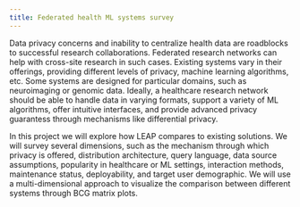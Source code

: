 ```yaml
---
title: Federated health ML systems survey
---
```

 
Data privacy concerns and inability to centralize health data are roadblocks to successful research collaborations. Federated research networks can help with cross-site research in such cases. Existing systems vary in their offerings, providing different levels of privacy, machine learning algorithms, etc. Some systems are designed for particular domains, such as neuroimaging or genomic data. Ideally, a  healthcare research network should be able to handle data in varying formats, support a variety of ML algorithms, offer intuitive interfaces, and provide advanced privacy guarantess through mechanisms like differential privacy.

In this project we will explore how LEAP compares to existing solutions. We will survey several dimensions, such as the mechanism through which privacy is offered, distribution architecture, query language, data source assumptions, popularity in healthcare or ML settings, interaction methods, maintenance status, deployability, and target user demographic. We will use a multi-dimensional approach to visualize the comparison between different systems through BCG matrix plots.
